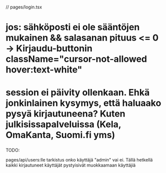 ### <IDEOITA>

// pages/login.tsx

# jos: sähköposti ei ole sääntöjen mukainen && salasanan pituus <= 0 -> Kirjaudu-buttonin className="cursor-not-allowed hover:text-white"

# session ei päivity ollenkaan. Ehkä jonkinlainen kysymys, että haluaako pysyä kirjautuneena? Kuten julkisissapalveluissa (Kela, OmaKanta, Suomi.fi yms)

### </IDEOITA>

TODO:

pages/api/users:lle tarkistus onko käyttäjä "admin" vai ei. Tällä hetkellä kaikki kirjautuneet käyttäjät pystyisivät muokkaamaan käyttäjiä
